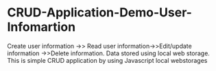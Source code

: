 # CRUD-Application-Demo-User-Infomartion
Create user information ->> Read user information->>Edit/update information ->>Delete information. Data stored using local web storage.
This is simple CRUD application by using Javascript local webstorages
